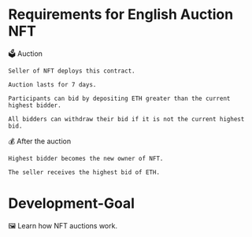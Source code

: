 # Requirements for English Auction NFT

🗳️ Auction

    Seller of NFT deploys this contract.

    Auction lasts for 7 days.

    Participants can bid by depositing ETH greater than the current highest bidder.

    All bidders can withdraw their bid if it is not the current highest bid.

💰 After the auction

    Highest bidder becomes the new owner of NFT.

    The seller receives the highest bid of ETH.

# Development-Goal

🖼️ Learn how NFT auctions work.
